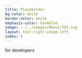 ```yaml
---
title: Placeholder 
bg-color: white
border-color: white
emphasis-color: darkblue
image: ../../images/About/TA1.svg
layout: text-right-image-left
index: 5
---
```


for developers